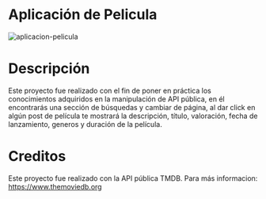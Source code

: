 #  Aplicación de Pelicula

![aplicacion-pelicula](https://user-images.githubusercontent.com/104531937/215139581-7fd7acd8-503b-4d9d-b850-71f3299fd63d.PNG)

# Descripción 

Este proyecto fue realizado con el fin de poner en práctica los conocimientos adquiridos en la manipulación de API pública, en él encontrarás una sección de búsquedas y cambiar de página, al dar click en algún post de película te mostrará la descripción, título, valoración, fecha de lanzamiento, generos y duración de la película.

# Creditos

Este proyecto fue realizado con la API pública TMDB.
Para más informacion:  https://www.themoviedb.org

